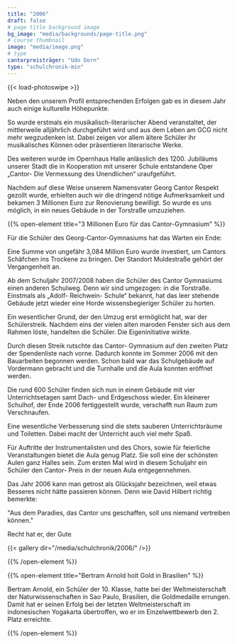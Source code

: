 ```yaml
---
title: "2006"
draft: false
# page title background image
bg_image: "media/backgrounds/page-title.png"
# course thumbnail
image: "media/image.png"
# type
cantorpreisträger: "Udo Dorn"
type: "schulchronik-min"
---
```


{{< load-photoswipe >}}

Neben den unserem Profil entsprechenden Erfolgen gab es in diesem Jahr auch einige kulturelle Höhepunkte.

So wurde erstmals ein musikalisch-literarischer Abend veranstaltet, der mittlerweile alljährlich durchgeführt wird und aus dem Leben am GCG nicht mehr wegzudenken ist. Dabei zeigen vor allem ältere Schüler ihr musikalisches Können oder präsentieren literarische Werke.

Des weiteren wurde im Opernhaus Halle anlässlich des 1200. Jubiläums unserer Stadt die in Kooperation mit unserer Schule entstandene Oper „Cantor- Die Vermessung des Unendlichen“ uraufgeführt.

Nachdem auf diese Weise unserem Namensvater Georg Cantor Respekt gezollt wurde, erhielten auch wir die dringend nötige Aufmerksamkeit und bekamen 3 Millionen Euro zur Renovierung bewilligt. So wurde es uns möglich, in ein neues Gebäude in der Torstraße umzuziehen.

{{% open-element title="3 Millionen Euro für das Cantor-Gymnasium" %}}

Für die Schüler des Georg-Cantor-Gymnasiums hat das Warten ein Ende:

Eine Summe von ungefähr 3,084 Million Euro wurde investiert, um Cantors Schäfchen ins Trockene zu bringen. Der Standort Muldestraße gehört der Vergangenheit an.

Ab dem Schuljahr 2007/2008 haben die Schüler des Cantor Gymnasiums einen anderen Schulweg. Denn wir sind umgezogen: in die Torstraße. Einstmals als „Adolf- Reichwein- Schule“ bekannt, hat das leer stehende Gebäude jetzt wieder eine Horde wissensbegieriger Schüler zu horten.

Ein wesentlicher Grund, der den Umzug erst ermöglicht hat, war der Schülerstreik. Nachdem eins der vielen alten maroden Fenster sich aus dem Rahmen löste, handelten die Schüler. Die Eigeninitiative wirkte.

Durch diesen Streik rutschte das Cantor- Gymnasium auf den zweiten Platz der Spendenliste nach vorne. Dadurch konnte im Sommer 2006 mit den Bauarbeiten begonnen werden. Schon bald war das Schulgebäude auf Vordermann gebracht und die Turnhalle und die Aula konnten eröffnet werden.

Die rund 600 Schüler finden sich nun in einem Gebäude mit vier Unterrichtsetagen samt Dach- und Erdgeschoss wieder. Ein kleinerer Schulhof, der Ende 2006 fertiggestellt wurde, verschafft nun Raum zum Verschnaufen.

Eine wesentliche Verbesserung sind die stets sauberen Unterrichtsräume und Toiletten. Dabei macht der Unterricht auch viel mehr Spaß.

Für Auftritte der Instrumentalisten und des Chors, sowie für feierliche Veranstaltungen bietet die Aula genug Platz. Sie soll eine der schönsten Aulen ganz Halles sein. Zum ersten Mal wird in diesem Schuljahr ein Schüler den Cantor- Preis in der neuen Aula entgegennehmen.

Das Jahr 2006 kann man getrost als Glücksjahr bezeichnen, weil etwas Besseres nicht hätte passieren können. Denn wie David Hilbert richtig bemerkte:

"Aus dem Paradies, das Cantor uns geschaffen, soll uns niemand vertreiben können."

Recht hat er, der Gute

{{< gallery dir="/media/schulchronik/2006/" />}}

{{% /open-element %}}

{{% open-element title="Bertram Arnold holt Gold in Brasilien" %}}

Bertram Arnold, ein Schüler der 10. Klasse, hatte bei der Weltmeisterschaft der Naturwissenschaften in Sao Paulo, Brasilien, die Goldmedaille errungen.
Damit hat er seinen Erfolg bei der letzten Weltmeisterschaft im indonesischen Yogakarta übertroffen, wo er im Einzelwettbewerb den 2. Platz erreichte.

{{% /open-element %}}
